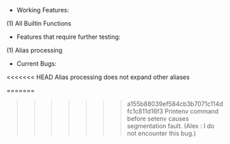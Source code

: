 * Working Features:

(1) All Builtin Functions 

* Features that require further testing:

(1) Alias processing

*	Current Bugs:


<<<<<<< HEAD
Alias processing does not expand other aliases

=======
>>>>>>> a155b88039ef584cb3b7071c114dfc1c811d16f3
Printenv command before setenv causes segmentation fault. (Alex : I do not encounter this bug.)

